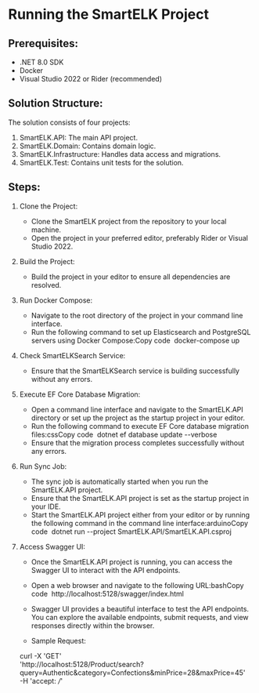 # Running the SmartELK Project

## Prerequisites:

* .NET 8.0 SDK
* Docker
* Visual Studio 2022 or Rider (recommended)

## Solution Structure:

The solution consists of four projects:

  1. SmartELK.API: The main API project.
  2. SmartELK.Domain: Contains domain logic.
  3. SmartELK.Infrastructure: Handles data access and migrations.
  4. SmartELK.Test: Contains unit tests for the solution.

## Steps:

1. Clone the Project:
    * Clone the SmartELK project from the repository to your local machine.
    * Open the project in your preferred editor, preferably Rider or Visual Studio 2022.
      
2. Build the Project:
    * Build the project in your editor to ensure all dependencies are resolved.
      
3. Run Docker Compose:
    * Navigate to the root directory of the project in your command line interface.
    * Run the following command to set up Elasticsearch and PostgreSQL servers using Docker Compose:Copy code  docker-compose up
  
4. Check SmartELKSearch Service:
    * Ensure that the SmartELKSearch service is building successfully without any errors.
      
5. Execute EF Core Database Migration:
    * Open a command line interface and navigate to the SmartELK.API directory or set up the project as the startup project in your editor.
    * Run the following command to execute EF Core database migration files:cssCopy code  dotnet ef database update --verbose
       
    * Ensure that the migration process completes successfully without any errors.
      
6. Run Sync Job:
    * The sync job is automatically started when you run the SmartELK.API project.
    * Ensure that the SmartELK.API project is set as the startup project in your IDE.
    * Start the SmartELK.API project either from your editor or by running the following command in the command line interface:arduinoCopy code  dotnet run --project SmartELK.API/SmartELK.API.csproj
      
7. Access Swagger UI:
    * Once the SmartELK.API project is running, you can access the Swagger UI to interact with the API endpoints.
    * Open a web browser and navigate to the following URL:bashCopy code  http://localhost:5128/swagger/index.html  
    * Swagger UI provides a beautiful interface to test the API endpoints. You can explore the available endpoints, submit requests, and view responses directly within the browser.
  
    * Sample Request:
  
   curl -X 'GET' \
  'http://localhost:5128/Product/search?query=Authentic&category=Confections&minPrice=28&maxPrice=45' \
  -H 'accept: */*'

